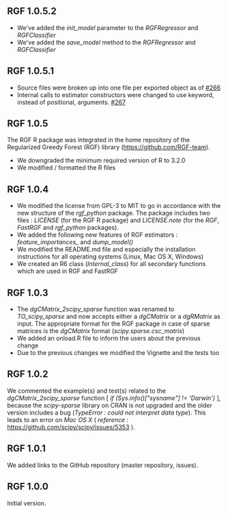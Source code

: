 ## RGF 1.0.5.2

* We've added the *init_model* parameter to the *RGFRegressor* and *RGFClassifier*
* We've added the *save_model* method to the *RGFRegressor* and *RGFClassifier*


## RGF 1.0.5.1

* Source files were broken up into one file per exported object as of [#266](https://github.com/RGF-team/rgf/pull/266)
* Internal  calls to estimator constructors were changed to use keyword, instead of positional, arguments. [#267](https://github.com/RGF-team/rgf/pull/267)

## RGF 1.0.5

The RGF R package was integrated in the home repository of the Regularized Greedy Forest (RGF) library (https://github.com/RGF-team).

* We downgraded the minimum required version of R to 3.2.0
* We modified / formatted the R files


## RGF 1.0.4

* We modified the license from GPL-3 to MIT to go in accordance with the new structure of the *rgf_python* package. The package includes two files : *LICENSE* (for the RGF R package) and *LICENSE.note* (for the *RGF*, *FastRGF* and *rgf_python* packages).
* We added the following new features of RGF estimators : *feature_importances_* and *dump_model()*
* We modified the README.md file and especially the installation instructions for all operating systems (Linux, Mac OS X, Windows)
* We created an R6 class (*Internal_class*) for all secondary functions which are used in RGF and FastRGF


## RGF 1.0.3

* The *dgCMatrix_2scipy_sparse* function was renamed to *TO_scipy_sparse* and now accepts either a *dgCMatrix* or a *dgRMatrix* as input. The appropriate format for the RGF package in case of sparse matrices is the *dgCMatrix* format (*scipy.sparse.csc_matrix*)
* We added an onload.R file to inform the users about the previous change
* Due to the previous changes we modified the Vignette and the tests too


## RGF 1.0.2

We commented the example(s) and test(s) related to the *dgCMatrix_2scipy_sparse* function [ *if (Sys.info()["sysname"] != 'Darwin')* ], because the *scipy-sparse* library on CRAN is not upgraded and the older version includes a bug (*TypeError : could not interpret data type*). This leads to an error on *Mac OS X* ( *reference* : https://github.com/scipy/scipy/issues/5353 ).


## RGF 1.0.1

We added links to the GitHub repository (master repository, issues).


## RGF 1.0.0

Initial version.
